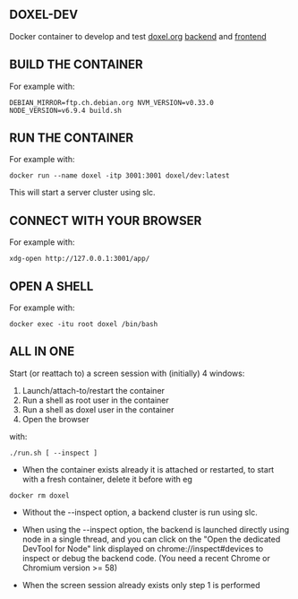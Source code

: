 ## DOXEL-DEV ##

Docker container to develop and test [doxel.org](https://www.doxel.org) [backend](https://github.com/doxel/doxel-loopback) and [frontend](https://github.com/doxel/doxel-angular)

## BUILD THE CONTAINER ##

For example with:

```
DEBIAN_MIRROR=ftp.ch.debian.org NVM_VERSION=v0.33.0 NODE_VERSION=v6.9.4 build.sh 
```

## RUN THE CONTAINER ##

For example with:
```
docker run --name doxel -itp 3001:3001 doxel/dev:latest
```
This will start a server cluster using slc.

## CONNECT WITH YOUR BROWSER ##

For example with:
```
xdg-open http://127.0.0.1:3001/app/
```

## OPEN A SHELL ##

For example with:

```
docker exec -itu root doxel /bin/bash
```
## ALL IN ONE ##

Start (or reattach to) a screen session with (initially) 4 windows:
1. Launch/attach-to/restart the container
2. Run a shell as root user in the container
3. Run a shell as doxel user in the container
4. Open the browser

with:
```
./run.sh [ --inspect ]
```
* When the container exists already it is attached or restarted, to start with a fresh container, delete it before with eg 
```
docker rm doxel
```

* Without the --inspect option, a backend cluster is run using slc.

* When using the --inspect option, the backend is launched directly using node in a single thread, and you can click on the "Open the dedicated DevTool for Node" link displayed on chrome://inspect#devices to inspect or debug the backend code.  (You need a recent Chrome or Chromium version >= 58)

* When the screen session already exists only step 1 is performed

